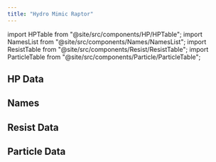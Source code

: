 ```yaml
---
title: "Hydro Mimic Raptor"
---
```


import HPTable from "@site/src/components/HP/HPTable";
import NamesList from "@site/src/components/Names/NamesList";
import ResistTable from "@site/src/components/Resist/ResistTable";
import ParticleTable from "@site/src/components/Particle/ParticleTable";

## HP Data

<HPTable item_key="hydromimicraptor" data_src="enemy" />

## Names

<NamesList item_key="hydromimicraptor" data_src="enemy" />

## Resist Data

<ResistTable item_key="hydromimicraptor" data_src="enemy" />

## Particle Data

<ParticleTable item_key="hydromimicraptor" data_src="enemy" />
